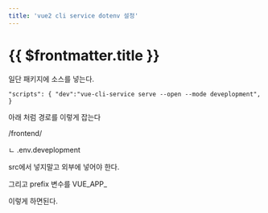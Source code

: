 ```yaml
---
title: 'vue2 cli service dotenv 설정'
---
```


# {{ $frontmatter.title }}


일단 패키지에 소스를 넣는다.

```
"scripts": { "dev":"vue-cli-service serve --open --mode deveplopment", }
```



아래 처럼 경로를 이렇게 잡는다 

/frontend/ 

ㄴ .env.deveplopment



src에서 넣지말고 외부에 넣어야 한다. 

그리고 prefix 변수를 VUE_APP_ 

이렇게 하면된다.



